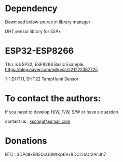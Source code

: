 # Dependency

  Download below source in library manager
  
  DHT sensor library for ESPx

# ESP32-ESP8266

   This is ESP32, ESP8266 Basic Example. 
   https://blog.naver.com/milkysc/221722387725
   
   1-1.DHT11, DHT22 TempHumi Sensor

# To contact the authors:

If you need to develop H/W, F/W, S/W or have a question

contact us : kschquf@gmail.com


# Donations

BTC : 3DPd8xEB5QcU6WtKp6VxRDCr2bUt2AnJh7
